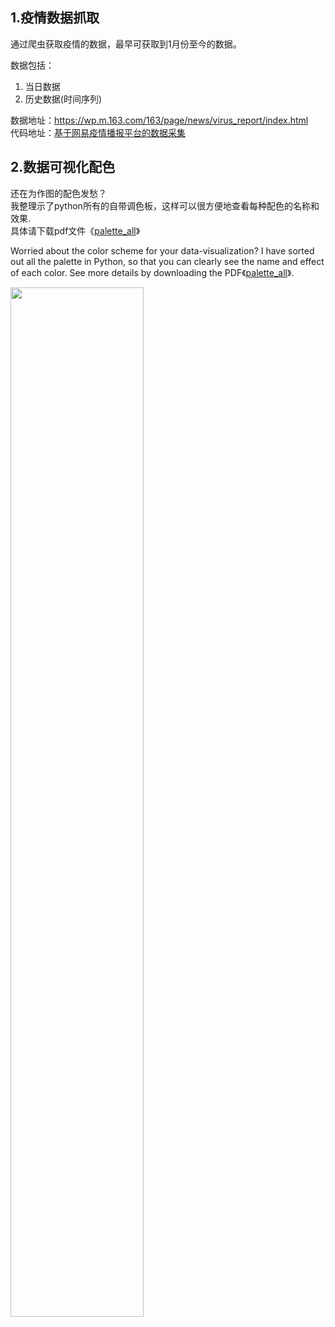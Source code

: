## 1.疫情数据抓取

通过爬虫获取疫情的数据，最早可获取到1月份至今的数据。

数据包括：
  1. 当日数据
  2. 历史数据(时间序列)<br>
  
数据地址：https://wp.m.163.com/163/page/news/virus_report/index.html<br>
代码地址：[基于网易疫情播报平台的数据采集](https://github.com/SalientView/covid_19-data-crawler)


## 2.数据可视化配色

还在为作图的配色发愁？<br>
我整理示了python所有的自带调色板，这样可以很方便地查看每种配色的名称和效果.<br>
具体请下载pdf文件《[palette_all](https://github.com/SalientView/palette/blob/master/palette_all.pdf)》

Worried about the color scheme for your data-visualization?
I have sorted out all the palette in Python, so that you can clearly see the name and effect of each color. 
See more details by downloading the PDF《[palette_all](https://github.com/SalientView/palette/blob/master/palette_all.pdf)》.

<img src='https://imgkr.cn-bj.ufileos.com/a10552fd-560a-48fe-a68d-72d2c9ce3a22.png' width=65%>
